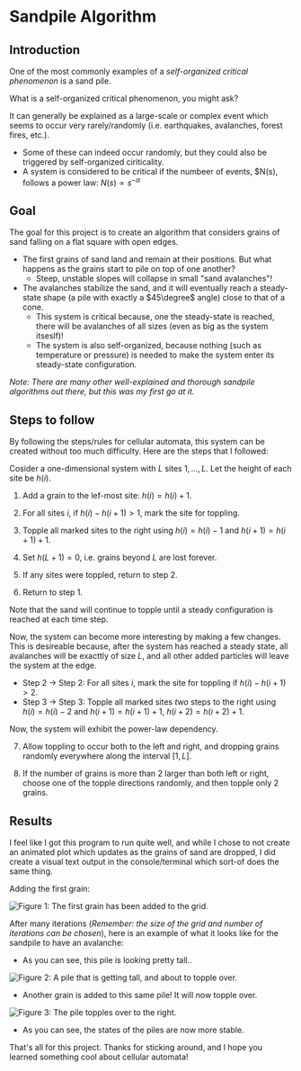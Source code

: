 # Sandpile Algorithm

## Introduction

One of the most commonly examples of a _self-organized critical phenomenon_ is a sand pile. 

What is a self-organized critical phenomenon, you might ask?

It can generally be explained as a large-scale or complex event which seems to occur very rarely/randomly (i.e. earthquakes, avalanches, forest fires, etc.).
- Some of these can indeed occur randomly, but they could also be triggered by self-organized ciriticality.
- A system is considered to be critical if the numbeer of events, $N(s), follows a power law: $N(s) \propto s^{- \alpha}$

## Goal 

The goal for this project is to create an algorithm that considers grains of sand falling on a flat square with open edges.
- The first grains of sand land and remain at their positions. But what happens as the grains start to pile on top of one another?
   - Steep, unstable slopes will collapse in small "sand avalanches"!
- The avalanches stabilize the sand, and it will eventually reach a steady-state shape (a pile with exactly a $45\degree$ angle) close to that of a cone.
   - This system is critical because, one the steady-state is reached, there will be avalanches of all sizes (even as big as the system itseslf)!
   - The system is also self-organized, because nothing (such as temperature or pressure) is needed to make the system enter its steady-state configuration.

_Note: There are many other well-explained and thorough sandpile algorithms out there, but this was my first go at it._

## Steps to follow

By following the steps/rules for cellular automata, this system can be created without too much difficulty. Here are the steps that I followed:

Cosider a one-dimensional system with $L$ sites $1,\dots,L$. Let the height of each site be $h(i)$.
1. Add a grain to the lef-most site: $h(i) = h(i) + 1$.

  2. For all sites $i$, if $h(i) - h(i + 1) > 1$, mark the site for toppling.

  3. Topple all marked sites to the right using $h(i) = h(i) - 1$ and $h(i + 1) = h(i + 1) + 1$.

  4. Set $h(L + 1) = 0$, i.e. grains beyond $L$ are lost forever.

  5. If any sites were toppled, return to step 2.

6. Return to step 1.

Note that the sand will continue to topple until a steady configuration is reached at each time step.

Now, the system can become more interesting by making a few changes. This is desireable because, after the system has reached a steady state, all avalanches will be exacttly of size $L$, and 
all other added particles will leave the system at the edge.

- Step 2 $\rightarrow$ Step 2: For all sites $i$, mark the site for toppling if $h(i) − h(i + 1) > 2$.
- Step 3 $\rightarrow$ Step 3: Topple all marked sites _two_ steps to the right using $h(i) = h(i) − 2$ and $h(i + 1) = h(i + 1) + 1$, $h(i + 2) = h(i + 2) + 1$.

Now, the system will exhibit the power-law dependency.

7. Allow toppling to occur both to the left and right, and dropping grains randomly everywhere along the interval $[1, L]$.

8. If the number of grains is more than $2$ larger than both left or right, choose one of the topple directions randomly, and then topple only $2$ grains.

## Results

I feel like I got this program to run quite well, and while I chose to not create an animated plot which updates as the grains of sand are dropped, I did create a visual text output in the console/terminal which 
sort-of does the same thing.

Adding the first grain:

![Figure 1: The first grain has been added to the grid.](https://github.com/binarykisu/university_assignments/blob/main/monte_carlo_projects/mc_sandpile/Figure%201.png)

After many iterations (_Remember: the size of the grid and number of iterations can be chosen_), here is an example of what it looks like for the sandpile to have an avalanche:
- As you can see, this pile is looking pretty tall..

 ![Figure 2: A pile that is getting tall, and about to topple over.](https://github.com/binarykisu/university_assignments/blob/main/monte_carlo_projects/mc_sandpile/Figure%202.png)

- Another grain is added to this same pile! It will now topple over.

 ![Figure 3: The pile topples over to the right.](https://github.com/binarykisu/university_assignments/blob/main/monte_carlo_projects/mc_sandpile/Figure%203.png)

- As you can see, the states of the piles are now more stable.

That's all for this project. Thanks for sticking around, and I hope you learned something cool about cellular automata!
